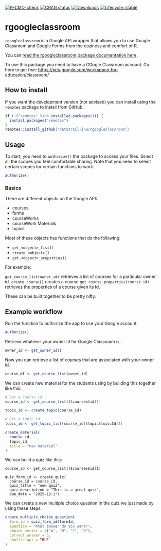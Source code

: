 <!-- badges: start -->

[![R-CMD-check](https://github.com/jhudsl/ottrpal/workflows/R-CMD-check/badge.svg)](https://github.com/jhudsl/ottrpal/actions) [![CRAN status](https://www.r-pkg.org/badges/version/ottrpal)](https://CRAN.R-project.org/package=ottrpal) [![Downloads](http://cranlogs.r-pkg.org/badges/grand-total/ottrpal)](https://cran.r-project.org/package=ottrpal) [![Lifecycle: stable](https://img.shields.io/badge/lifecycle-stable-brightgreen.svg)](https://lifecycle.r-lib.org/articles/stages.html#stable) <!-- [![GitHub release (latest by --> <!-- date)](https://img.shields.io/github/v/release/jhudsl/ottrpal?style=social)](https://github.com/jhudsl/ottrpal/releases/tag/v1.0.0) --> <!-- [![Codecov test --> <!-- coverage](https://codecov.io/gh/jhudsl/ottrpal/branch/main/graph/badge.svg)](https://codecov.io/gh/jhudsl/ottrpal?branch=main) -->

<!-- badges: end -->

<!-- README.md is generated from README.Rmd. Please edit that file -->

# rgoogleclassroom 

`rgoogleclassroom` is a Google API wrapper that allows you to use Google Classroom and Google Forms from the coziness and comfort of R. 

You can [read the rgoogleclassroom package documentation here](https://datatrail-jhu.github.io/rgoogleclassroom/docs/index.html).

To use this package you need to have a GOogle Classroom account. Go here to get that: https://edu.google.com/workspace-for-education/classroom/

## How to install

If you want the development version (not advised) you can install using the `remotes` package to install from GitHub. 
``` r
if (!("remotes" %in% installed.packages())) {
  install.packages("remotes")
}
remotes::install_github("datatrail-jhu/rgoogleclassroom")
```

## Usage 

To start, you need to `authorize()` the package to access your files. Select all the scopes you feel comfortable sharing. Note that you need to select certain scopes for certain functions to work. 

```r
authorize()
```

### Basics 

There are different objects on the Google API: 

- courses 
- forms 
- courseWorks 
- courseWork Materials 
- topics

Most of these objects has functions that do the following: 

- `get_<object>_list()` 
- `create_<object>()`
- `get_<object>_properties()`

For example: 

`get_course_list(owner_id)` retrieves a list of courses for a particular owner id. 
`create_course()` creates a course
`get_course_properties(course_id)` retrieves the properties of a course given its id. 

These can be built together to be pretty nifty.

## Example workflow

Run the function to authorize the app to use your Google account. 
```r
authorize() 
```

Retrieve whatever your owner id for Google Classroom is. 
```r
owner_id <- get_owner_id()
```

Now you can retrieve a list of courses that are associated with your owner id. 
```r
course_df <- get_course_list(owner_id)
```

We can create new material for the students using by building this together like this:

```r
# Get a course id
course_id <- get_course_list()$courses$id[1]

topic_id <- create_topic(course_id)

# Get a topic id
topic_id <- get_topic_list(course_id)$topic$topicId[1]

create_material(
  course_id, 
  topic_id, 
  title = "new material"
)
```

We can build a quiz like this: 

```
course_id <- get_course_list()$courses$id[1]

quiz_form_id <- create_quiz(
  course_id = course_id, 
  quiz_title = "new quiz", 
  quiz_description = "This is a great quiz",
  due_date = "2025-12-1")
```

We can create a new multiple choice question in the quiz we just made by using these steps:  

```r
create_multiple_choice_question(
  form_id = quiz_form_id$formId,
  question = "What answer do you want?",
  choice_vector = c("A", "B", "C", "D"),
  correct_answer = 3,
  shuffle_opt = TRUE
)
```
